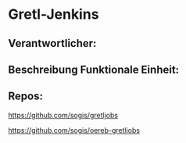 # Gretl-Jenkins
## Verantwortlicher:

## Beschreibung Funktionale Einheit:

## Repos:
https://github.com/sogis/gretljobs

https://github.com/sogis/oereb-gretljobs
